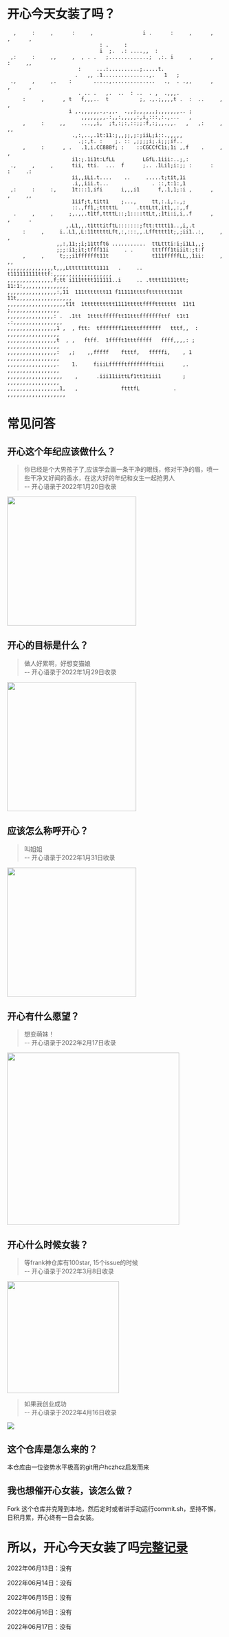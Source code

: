 # 开心今天女装了吗？
```                                                      
  ,     :     ,      :     ,                i .      :     ,      ,     ,      ,
                              : .     :                                         
                              i  ;.  .: ....,,  :                               
 ,:     :     ,,     ,  , . .   ;.............;  ,:. i     ,      ,     :     ,,
                       :     ...:..........;.....t.                             
                      .   ,, .1...............,.   1   ;                        
 .,     ,     ,.    :       .....,..............   .,  . .,,      ,     ,      ,
                       . .. .   ,.  ..  : ..  . ,  .,,,.                        
     :     ,      , t   f,,,..  t          ;, .,.;,,,,t .  :  ..     ,     ,    
                    i ,.,,,,,,.,.,,.  .,,;,,,,,,;,,,,,,,.. ;                    
                        ,,,,,,,,.:,,:,,,,,:,i,:::,:.,...   ,                    
     ,     :     ,,     ...,,i,  ;t,:;:,::;;:f,:;,,.,,.   ,   ,:     ,     ,,   
                     .,:,..,.1t:11:;,,;;,;:;iiL;i::.,,,,,                       
                       .;:,t. :    ;. :: ,;;;;i;.i;;;if..                       
     ,     :      , .   .1,i.CC888f; :    ::CGCCfC1i;1i ,,f    .     ,     ,    
                     i1:;.1i1t:LfLL         LGfL.1iii:..;,:                     
 .,     ,     ,      tii, tti.  ...  f      ;.. .1Li1;i:;; :      :     :     .:
                     ii,,iLi.t....    ..     .....t;tit,1i                      
                     .i,,iii.t...              . ::,t:1:,1                      
 ,:     :     :,     1t:::1,ifi      i,,,i1      f,.1,1;:i ,      ,     ,     ,,
                     1iif;t,titt1    ;...,     tt,:.i,:.,;                      
                     ::.,ff1,;tttttL      .tttLtt,it1,,:,,f                     
  .     ,     ,     ;,.,,.t1tf,ttttL::;1::::ttLt,;1ti:i,i,.f      ,     ,      .
                   ,.L1,,.t1tttitftL:::::::;ftt:tttt11..,i,.t                   
     :     ,     i..L1,,L:11tttttLft,:,:::,,.Lfftttt1t;,;ii1..:,     ,     ,    
                ,,:,11;;i;11ttftG ...........  ttLttti:i;i1L1,,;                
                ;;;:i1;it;tfff11i     . .      tttfff1tiiit:;t:f                
     ,     ,     t;;;i1fffffft11t              t111fffffLL,,1ii:     ,     ,,   
,,,,,,,,,,,,,,,t,,,Lttttt1ttt1111   .     ..  t111111111tttf:,,,,,,,,,,,,,,,,,,,
,,,,,,,,,,,,,,,f;tt i111tttt111111..i     .. .tttt11111ttt; 11:1:,,,,,,,,,,,,,,,
,,,,,,,,,,,,,,,,:,11  111ttttttt11 f11111ttttfttttttt111t  11t,,,,,,,,,,,,,,,,,,
,,,,,,,,,,,,,,,,,,,t1t  1tttttttttt1111tttttffffttttttt  11t1  ;,,,,,,,,,,,,,,,,
,,,,,,,,,,,,,,,: .  .1tt  1ttttffffftt11tttfffffffttf  t1t1   .:,,,,,,,,,,,,,,,,
,,,,,,,,,,,,,,,,1 ,  , ftt:  tfffffff11ttttfffffff   tttf,,  : ,,,,,,,,,,,,,,,,,
,,,,,,,,,,,,,,,,t  , ,   ftff.  1fffft1tttfffff   ffff,,,,: ;  ,,,,,,,,,,,,,,,,,
,,,,,,,,,,,,,,,,:   ,;    ,,fffff    ftttf,   fffffi,    , 1   ,,,,,,,,,,,,,,,,,
,,,,,,,,,,,,,,,,.    1.     fiiiLffffftfffffffftiii      ,.    ,,,,,,,,,,,,,,,,,
,,,,,,,,,,,,,,,,,,    ,      .iii11iittLf1tt1tiii1       ;     ,,,,,,,,,,,,,,,,,
,,,,,,,,,,,,,,,,,1,   ,              ftttfL           .      ,,,,,,,,,,,,,,,,,,,
```
# 常见问答
## 开心这个年纪应该做什么？
>你已经是个大男孩子了,应该学会画一条干净的眼线，修对干净的眉，喷一些干净又好闻的香水，在这大好的年纪和女生一起抢男人  
>-- 开心语录于2022年1月20日收录

<img src="images/steal_boyfriend.jpg" width="300px" />

## 开心的目标是什么？
>做人好累啊，好想变猫娘  
>-- 开心语录于2022年1月29日收录

<img src="images/become_a_catgirl.jpg" width="300px" />

## 应该怎么称呼开心？
>叫姐姐  
>-- 开心语录于2022年1月31日收录

<img src="images/call_me_sister.jpg" width="300px" />

## 开心有什么愿望？
>想变萌妹！  
>-- 开心语录于2022年2月17日收录

<img src="images/become_a_cute_girl.jpg" width="400px" />

## 开心什么时候女装？
>等frank神仓库有100star, 15个issue的时候  
>-- 开心语录于2022年3月8日收录

<img src="images/when.jpg" width="260px" />

>如果我创业成功  
>-- 开心语录于2022年4月16日收录

![](images/when2.jpg)

## 这个仓库是怎么来的？
本仓库由一位姿势水平极高的git用户hczhcz启发而来

## 我也想催开心女装，该怎么做？
Fork 这个仓库并克隆到本地，然后定时或者讲手动运行commit.sh，坚持不懈，日积月累，开心终有一日会女装。  


# 所以，开心今天女装了吗[完整记录](./data.md)

2022年06月13日：没有

2022年06月14日：没有

2022年06月15日：没有

2022年06月16日：没有

2022年06月17日：没有

